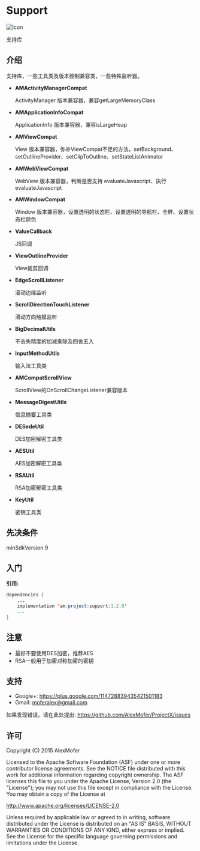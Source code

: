 Support
=======

<img src="icon.png" alt="Icon"/>

支持库

介绍
---

支持库，一些工具类及版本控制兼容类，一些特殊监听器。
- **AMActivityManagerCompat**

    ActivityManager 版本兼容器，兼容getLargeMemoryClass
- **AMApplicationInfoCompat**

    ApplicationInfo 版本兼容器，兼容isLargeHeap
- **AMViewCompat**

    View 版本兼容器，弥补ViewCompat不足的方法，setBackground、setOutlineProvider、setClipToOutline、setStateListAnimator
- **AMWebViewCompat**

    WebView 版本兼容器，判断是否支持 evaluateJavascript、执行evaluateJavascript
- **AMWindowCompat**

    Window 版本兼容器，设置透明的状态栏、设置透明的导航栏、全屏、设置状态栏颜色
- **ValueCallback**

    JS回调
- **ViewOutlineProvider**

    View裁剪回调
- **EdgeScrollListener**

    滚动边缘监听
- **ScrollDirectionTouchListener**

    滑动方向触摸监听
- **BigDecimalUtils**

    不丢失精度的加减乘除及四舍五入
- **InputMethodUtils**

    输入法工具类
- **AMCompatScrollView**

    ScrollView的OnScrollChangeListener兼容版本
- **MessageDigestUtils**

    信息摘要工具类
- **DESedeUtil**

    DES加密解密工具类
- **AESUtil**

    AES加密解密工具类
- **RSAUtil**

    RSA加密解密工具类
- **KeyUtil**

    密钥工具类

先决条件
----

minSdkVersion 9

入门
---

**引用:**

```java
dependencies {
    ...
    implementation 'am.project:support:1.2.0'
    ...
}
```

注意
---

- 最好不要使用DES加密，推荐AES
- RSA一般用于加密对称加密的密钥

支持
---

- Google+: https://plus.google.com/114728839435421501183
- Gmail: moferalex@gmail.com

如果发现错误，请在此处提出:
https://github.com/AlexMofer/ProjectX/issues

许可
---

Copyright (C) 2015 AlexMofer

Licensed to the Apache Software Foundation (ASF) under one or more contributor
license agreements.  See the NOTICE file distributed with this work for
additional information regarding copyright ownership.  The ASF licenses this
file to you under the Apache License, Version 2.0 (the "License"); you may not
use this file except in compliance with the License.  You may obtain a copy of
the License at

http://www.apache.org/licenses/LICENSE-2.0

Unless required by applicable law or agreed to in writing, software
distributed under the License is distributed on an "AS IS" BASIS, WITHOUT
WARRANTIES OR CONDITIONS OF ANY KIND, either express or implied.  See the
License for the specific language governing permissions and limitations under
the License.